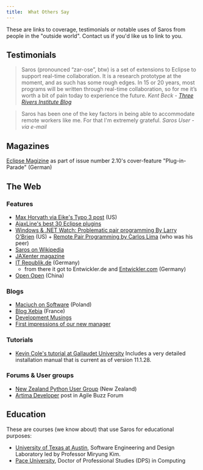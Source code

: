 ```yaml
---
title:  What Others Say
---
```


These are links to coverage, testimonials or notable uses of Saros from
people in the "outside world". Contact us if you'd like us to link to
you.

## Testimonials

> Saros (pronounced “zar-ose”, btw) is a set of extensions to Eclipse to
> support real-time collaboration. It is a research prototype at the
> moment, and as such has some rough edges. In 15 or 20 years, most
> programs will be written through real-time collaboration, so for me
> it’s worth a bit of pain today to experience the future.
> *Kent Beck - [Three Rivers Institute Blog](http://www.threeriversinstitute.org/blog/?p=584)*

> Saros has been one of the key factors in being able to accommodate
> remote workers like me. For that I'm extremely grateful.
> *Saros User - via e-mail*


## Magazines

[Eclipse Magizine](http://it-republik.de/jaxenter/eclipse-magazin-ausgaben/Plug-in-Parade-000340.md)
as part of issue number 2.10's cover-feature "Plug-in-Parade" (German)

## The Web

### Features

-   [Max Horvath via Eike's Typo 3
    post](http://www.maxhorvath.com/2009/08/saros-distributed-pair-programming-plugin-for-eclipse.md) (US)
-   [AjaxLine's best 30 Eclipse
    plugins](http://www.ajaxline.com/best-eclipse-plugins)
-   [Windows & .NET Watch: Problematic pair programming By Larry
    O'Brien](http://www.sdtimes.com/WINDOWS__NET_WATCH_PROBLEMATIC_PAIR_PROGRAMMING/By_Larry_O_Brien/About_EXTREMEPROGRAMMING/34158) (US)
    + [Remote Pair Programming by Carlos
    Lima](http://priodev.blogspot.com/2010/03/solutionatic-pair-programming.md) (who
    was his peer)
-   [Saros on
    Wikipedia](http://en.wikipedia.org/wiki/Saros_%28Software%29)
-   [JAXenter
    magazine](http://jaxenter.com/saros-10-7-30-now-with-support-for-version-control-systems-29140.md)
-   [IT
    Republik.de](http://it-republik.de/jaxenter/news/Pairprogramming-Plug-in-fuer-Eclipse-048754.md) (Germany)
    -   from there it got to Entwickler.de
        and [Entwickler.com](http://entwickler.com/itr/news/psecom,id,47163,nodeid,82.md) (Germany)
-   [Open Open](http://www.open-open.com/open244204.htm) (China)

### Blogs

-   [Maciuch on
    Software](http://maciuch-on-software.blogspot.com/) (Poland)
-   [Blog
    Xebia](http://blog.xebia.fr/2009/09/21/revue-de-presse-xebia-127/) (France)
-   [Development
    Musings](http://0sumgain.blogspot.com/2009/10/saros-pair-programming-plugin-for.md)
-   [First impressions of our new
    manager](http://floss.blogs.lincoln.ac.uk/2009/11/25/an-introduction-to-saros/)

### Tutorials

-   [Kevin Cole's tutorial at Gallaudet
    University](http://research.gallaudet.edu/Tutorials/saros/) Includes
    a very detailed installation manual that is current as of
    version 11.1.28.

### Forums & User groups

-   [New Zealand Python User
    Group](http://groups.google.com/group/nzpug/browse_thread/thread/72d9cecc5dd02369) (New Zealand)
-   [Artima
    Developer](http://www.artima.com/forums//flat.jsp?forum=155&thread=326679) post
    in Agile Buzz Forum

## Education

These are courses (we know about) that use Saros for educational
purposes:

-   [University of Texas at
    Austin](http://users.ece.utexas.edu/~miryung/teaching/EE461L-Spring2012/main.md),
    Software Engineering and Design Laboratory led by Professor
    Miryung Kim.
-   [Pace
    University](http://www.pace.edu/seidenberg/seidenberg-programs/doctoral-programs/dps-for-computing-and-it-professionals),
    Doctor of Professional Studies (DPS) in Computing
